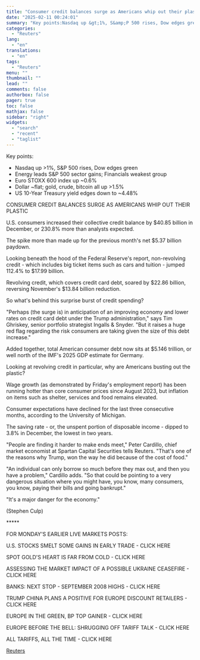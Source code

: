 ```yaml
---
title: "Consumer credit balances surge as Americans whip out their plastic"
date: "2025-02-11 00:24:01"
summary: "Key points:Nasdaq up &gt;1%, S&amp;P 500 rises, Dow edges greenEnergy leads S&amp;P 500 sector gains; Financials weakest groupEuro STOXX 600 index up ~0.6%Dollar ~flat; gold, crude, bitcoin all up &gt;1.5%US 10-Year Treasury yield edges down to ~4.48%CONSUMER CREDIT BALANCES SURGE AS AMERICANS WHIP OUT THEIR PLASTICU.S. consumers increased their collective..."
categories:
  - "Reuters"
lang:
  - "en"
translations:
  - "en"
tags:
  - "Reuters"
menu: ""
thumbnail: ""
lead: ""
comments: false
authorbox: false
pager: true
toc: false
mathjax: false
sidebar: "right"
widgets:
  - "search"
  - "recent"
  - "taglist"
---
```


Key points:

* Nasdaq up >1%, S&P 500 rises, Dow edges green
* Energy leads S&P 500 sector gains; Financials weakest group
* Euro STOXX 600 index up ~0.6%
* Dollar ~flat; gold, crude, bitcoin all up >1.5%
* US 10-Year Treasury yield edges down to ~4.48%

CONSUMER CREDIT BALANCES SURGE AS AMERICANS WHIP OUT THEIR PLASTIC

U.S. consumers increased their collective credit balance by $40.85 billion in December, or 230.8% more than analysts expected.

The spike more than made up for the previous month's net $5.37 billion paydown.

Looking beneath the hood of the Federal Reserve's report, non-revolving credit - which includes big ticket items such as cars and tuition - jumped 112.4% to $17.99 billion.

Revolving credit, which covers credit card debt, soared by $22.86 billion, reversing November's $13.84 billion reduction.

So what's behind this surprise burst of credit spending?

"Perhaps (the surge is) in anticipation of an improving economy and lower rates on credit card debt under the Trump administration," says Tim Ghriskey, senior portfolio strategist Ingalls & Snyder. "But it raises a huge red flag regarding the risk consumers are taking given the size of this debt increase."

Added together, total American consumer debt now sits at $5.146 trillion, or well north of the IMF's 2025 GDP estimate for Germany.

Looking at revolving credit in particular, why are Americans busting out the plastic?

Wage growth (as demonstrated by Friday's employment report) has been running hotter than core consumer prices since August 2023, but inflation on items such as shelter, services and food remains elevated.

Consumer expectations have declined for the last three consecutive months, according to the University of Michigan.

The saving rate - or, the unspent portion of disposable income - dipped to 3.8% in December, the lowest in two years.

"People are finding it harder to make ends meet," Peter Cardillo, chief market economist at Spartan Capital Securities tells Reuters. "That's one of the reasons why Trump, won the way he did because of the cost of food."

"An individual can only borrow so much before they max out, and then you have a problem," Cardillo adds. "So that could be pointing to a very dangerous situation where you might have, you know, many consumers, you know, paying their bills and going bankrupt."

"It's a major danger for the economy."

(Stephen Culp)

\*\*\*\*\*

FOR MONDAY'S EARLIER LIVE MARKETS POSTS:

U.S. STOCKS SMELT SOME GAINS IN EARLY TRADE - CLICK HERE

SPOT GOLD'S HEART IS FAR FROM COLD - CLICK HERE

ASSESSING THE MARKET IMPACT OF A POSSIBLE UKRAINE CEASEFIRE - CLICK HERE

BANKS: NEXT STOP - SEPTEMBER 2008 HIGHS - CLICK HERE

TRUMP CHINA PLANS A POSITIVE FOR EUROPE DISCOUNT RETAILERS - CLICK HERE

EUROPE IN THE GREEN, BP TOP GAINER - CLICK HERE

EUROPE BEFORE THE BELL: SHRUGGING OFF TARIFF TALK - CLICK HERE

ALL TARIFFS, ALL THE TIME - CLICK HERE

[Reuters](https://www.tradingview.com/news/reuters.com,2025:newsml_L1N3P10R9:0-consumer-credit-balances-surge-as-americans-whip-out-their-plastic/)
